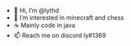 - 👋 Hi, I’m @lythd
- 👀 I’m interested in minecraft and chess
- ☕ Mainly code in java
- 📫 Reach me on discord ly#1369

<!---
comment woahhhh
--->
